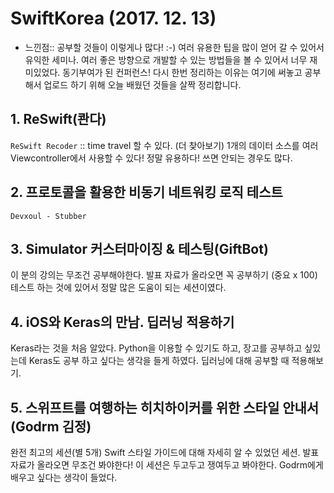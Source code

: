 # SwiftKorea (2017. 12. 13)
- 느낀점:: 공부할 것들이 이렇게나 많다! :-) 여러 유용한 팁을 많이 얻어 갈 수 있어서 유익한 세미나. 여러 좋은 방향으로 개발할 수 있는 방법들을 볼 수 있어서 너무 재미있었다. 동기부여가 된 컨퍼런스! 다시 한번 정리하는 이유는 여기에 써놓고 공부해서 업로드 하기 위해 오늘 배웠던 것들을 살짝 정리합니다.

## 1. ReSwift(콴다)
`ReSwift Recoder` :: time travel 할 수 있다. (더 찾아보기)
1개의 데이터 소스를 여러 Viewcontroller에서 사용할 수 있다! 정말 유용하다!
쓰면 안되는 경우도 많다.

## 2. 프로토콜을 활용한 비동기 네트워킹 로직 테스트
`Devxoul - Stubber`

## 3. Simulator 커스터마이징 & 테스팅(GiftBot)
이 분의 강의는 무조건 공부해야한다. 발표 자료가 올라오면 꼭 공부하기 (중요 x 100)
테스트 하는 것에 있어서 정말 많은 도움이 되는 세션이였다.

## 4. iOS와 Keras의 만남. 딥러닝 적용하기
Keras라는 것을 처음 알았다. Python을 이용할 수 있기도 하고, 장고를 공부하고 싶있는데 Keras도 공부 하고 싶다는 생각을 들게 하였다. 딥러닝에 대해 공부할 때 적용해보기.

## 5. 스위프트를 여행하는 히치하이커를 위한 스타일 안내서(Godrm 김정)
완전 최고의 세션(별 5개)
Swift 스타일 가이드에 대해 자세히 알 수 있었던 세션. 발표 자료가 올라오면 무조건 봐야한다! 이 세션은 두고두고 쟁여두고 봐야한다. Godrm에게 배우고 싶다는 생각이 들었다.